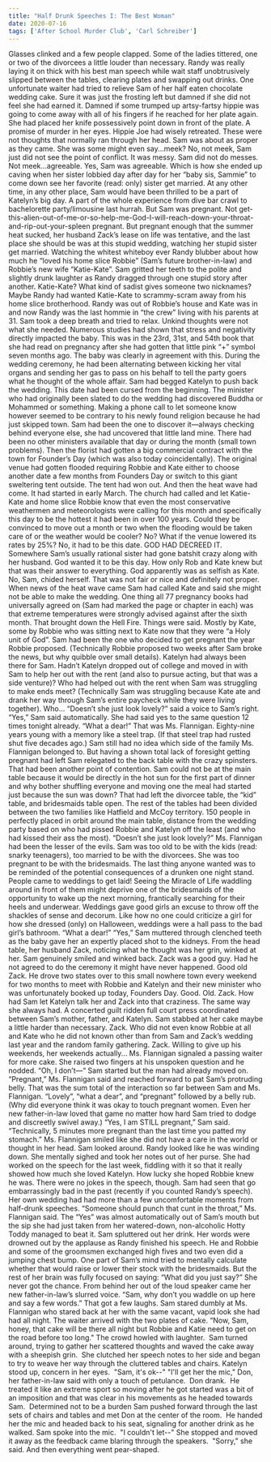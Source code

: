 ```yaml
---
title: "Half Drunk Speeches I: The Best Woman"
date: 2020-07-16
tags: ['After School Murder Club', 'Carl Schreiber']
---
```


Glasses clinked and a few people clapped. Some of the ladies tittered, one or two of the divorcees a little louder than necessary. Randy was really laying it on thick with his best man speech while wait staff unobtrusively slipped between the tables, clearing plates and swapping out drinks. One unfortunate waiter had tried to relieve Sam of her half eaten chocolate wedding cake. Sure it was just the frosting left but damned if she did not feel she had earned it. Damned if some trumped up artsy-fartsy hippie was going to come away with all of his fingers if he reached for her plate again. She had placed her knife possessively point down in front of the plate. A promise of murder in her eyes. Hippie Joe had wisely retreated. These were not thoughts that normally ran through her head. Sam was about as proper as they came. She was some might even say...meek? No, not meek, Sam just did not see the point of conflict. It was messy. Sam did not do messes. Not meek...agreeable. Yes, Sam was agreeable. Which is how she ended up caving when her sister lobbied day after day for her “baby sis, Sammie” to come down see her favorite (read: only) sister get married. At any other time, in any other place, Sam would have been thrilled to be a part of Katelyn’s big day. A part of the whole experience from dive bar crawl to bachelorette party/limousine last hurrah. But Sam was pregnant. Not get-this-alien-out-of-me-or-so-help-me-God-I-will-reach-down-your-throat-and-rip-out-your-spleen pregnant. But pregnant enough that the summer heat sucked, her husband Zack’s lease on life was tentative, and the last place she should be was at this stupid wedding, watching her stupid sister get married. Watching the whitest whiteboy ever Randy blubber about how much he “loved his home slice Robbie” (Sam’s future brother-in-law) and Robbie’s new wife “Katie-Kate”. Sam gritted her teeth to the polite and slightly drunk laughter as Randy dragged through one stupid story after another. Katie-Kate? What kind of sadist gives someone two nicknames? Maybe Randy had wanted Katie-Kate to scrammy-scram away from his home slice brotherhood. Randy was out of Robbie’s house and Kate was in and now Randy was the last hommie in “the crew” living with his parents at 31. Sam took a deep breath and tried to relax. Unkind thoughts were not what she needed. Numerous studies had shown that stress and negativity directly impacted the baby. This was in the 23rd, 31st, and 54th book that she had read on pregnancy after she had gotten that little pink “+” symbol seven months ago. The baby was clearly in agreement with this. During the wedding ceremony, he had been alternating between kicking her vital organs and sending her gas to pass on his behalf to tell the party goers what he thought of the whole affair. Sam had begged Katelyn to push back the wedding. This date had been cursed from the beginning. The minister who had originally been slated to do the wedding had discovered Buddha or Mohammed or something. Making a phone call to let someone know however seemed to be contrary to his newly found religion because he had just skipped town. Sam had been the one to discover it—always checking behind everyone else, she had uncovered that little land mine. There had been no other ministers available that day or during the month (small town problems).  Then the florist had gotten a big commercial contract with the town for Founder’s Day (which was also today coincidentally). The original venue had gotten flooded requiring Robbie and Kate either to choose another date a few months from Founders Day or switch to this giant sweltering tent outside. The tent had won out.  And then the heat wave had come. It had started in early March. The church had called and let Katie-Kate and home slice Robbie know that even the most conservative weathermen and meteorologists were calling for this month and specifically this day to be the hottest it had been in over 100 years. Could they be convinced to move out a month or two when the flooding would be taken care of or the weather would be cooler? No? What if the venue lowered its rates by 25%? No, it had to be this date. GOD HAD DECREED IT. Somewhere Sam’s usually rational sister had gone batshit crazy along with her husband. God wanted it to be this day. How only Rob and Kate knew but that was their answer to everything. God apparently was as selfish as Kate. No, Sam, chided herself. That was not fair or nice and definitely not proper. When news of the heat wave came Sam had called Kate and said she might not be able to make the wedding. One thing all 77 pregnancy books had universally agreed on (Sam had marked the page or chapter in each) was that extreme temperatures were strongly advised against after the sixth month. That brought down the Hell Fire. Things were said. Mostly by Kate, some by Robbie who was sitting next to Kate now that they were “a Holy unit of God”. Sam had been the one who decided to get pregnant the year Robbie proposed. (Technically Robbie proposed two weeks after Sam broke the news, but why quibble over small details). Katelyn had always been there for Sam. Hadn’t Katelyn dropped out of college and moved in with Sam to help her out with the rent (and also to pursue acting, but that was a side venture)? Who had helped out with the rent when Sam was struggling to make ends meet? (Technically Sam was struggling because Kate ate and drank her way through Sam’s entire paycheck while they were living together). Who... “Doesn’t she just look lovely?” said a voice to Sam’s right. “Yes,” Sam said automatically.  She had said yes to the same question 12 times tonight already. “What a dear!” That was Ms. Flannigan. Eighty-nine years young with a memory like a steel trap. (If that steel trap had rusted shut five decades ago.) Sam still had no idea which side of the family Ms. Flannigan belonged to. But having a shown total lack of foresight getting pregnant had left Sam relegated to the back table with the crazy spinsters. That had been another point of contention. Sam could not be at the main table because it would be directly in the hot sun for the first part of dinner and why bother shuffling everyone and moving one the meal had started just because the sun was down? That had left the divorcee table, the “kid” table, and bridesmaids table open. The rest of the tables had been divided between the two families like Hatfield and McCoy territory. 150 people in perfectly placed in orbit around the main table, distance from the wedding party based on who had pissed Robbie and Katelyn off the least (and who had kissed their ass the most). “Doesn’t she just look lovely?” Ms. Flannigan had been the lesser of the evils. Sam was too old to be with the kids (read: snarky teenagers), too married to be with the divorcees. She was too pregnant to be with the bridesmaids. The last thing anyone wanted was to be reminded of the potential consequences of a drunken one night stand. People came to weddings to get laid! Seeing the Miracle of Life waddling around in front of them might deprive one of the bridesmaids of the opportunity to wake up the next morning, frantically searching for their heels and underwear.  Weddings gave good girls an excuse to throw off the shackles of sense and decorum.  Like how no one could criticize a girl for how she dressed (only) on Halloween, weddings were a hall pass to the bad girl’s bathroom. “What a dear!” “Yes,” Sam muttered through clenched teeth as the baby gave her an expertly placed shot to the kidneys. From the head table, her husband Zack, noticing what he thought was her grin, winked at her. Sam genuinely smiled and winked back. Zack was a good guy. Had he not agreed to do the ceremony it might have never happened. Good old Zack. He drove two states over to this small nowhere town every weekend for two months to meet with Robbie and Katelyn and their new minister who was unfortunately booked up today, Founders Day. Good. Old. Zack. How had Sam let Katelyn talk her and Zack into that craziness.  The same way she always had.  A concerted guilt ridden full court press coordinated between Sam’s mother, father, and Katelyn. Sam stabbed at her cake maybe a little harder than necessary. Zack. Who did not even know Robbie at all and Kate who he did not known other than from Sam and Zack’s wedding last year and the random family gathering.  Zack.  Willing to give up his weekends, her weekends actually... Ms. Flannigan signaled a passing waiter for more cake. She raised two fingers at his unspoken question and he nodded. “Oh, I don’t—“ Sam started but the man had already moved on. “Pregnant,” Ms. Flannigan said and reached forward to pat Sam’s protruding belly. That was the sum total of the interaction so far between Sam and Ms. Flannigan. “Lovely”, “what a dear”, and “pregnant” followed by a belly rub. (Why did everyone think it was okay to touch pregnant women. Even her new father-in-law loved that game no matter how hard Sam tried to dodge and discreetly swivel away.) “Yes, I am STILL pregnant,” Sam said. “Technically, 5 minutes more pregnant than the last time you patted my stomach.” Ms. Flannigan smiled like she did not have a care in the world or thought in her head. Sam looked around. Randy looked like he was winding down. She mentally sighed and took her notes out of her purse. She had worked on the speech for the last week, fiddling with it so that it really showed how much she loved Katelyn. How lucky she hoped Robbie knew he was. There were no jokes in the speech, though. Sam had seen that go embarrassingly bad in the past (recently if you counted Randy’s speech). Her own wedding had had more than a few uncomfortable moments from half-drunk speeches. “Someone should punch that cunt in the throat,” Ms. Flannigan said. The “Yes” was almost automatically out of Sam’s mouth but the sip she had just taken from her watered-down, non-alcoholic Hotty Toddy managed to beat it. Sam spluttered out her drink.  Her words were drowned out by the applause as Randy finished his speech. He and Robbie and some of the groomsmen exchanged high fives and two even did a jumping chest bump. One part of Sam’s mind tried to mentally calculate whether that would raise or lower their stock with the bridesmaids. But the rest of her brain was fully focused on saying: “What did you just say?” She never got the chance. From behind her out of the loud speaker came her new father-in-law’s slurred voice. “Sam, why don’t you waddle on up here and say a few words.” That got a few laughs. Sam stared dumbly at Ms. Flannigan who stared back at her with the same vacant, vapid look she had had all night. The waiter arrived with the two plates of cake. “Now, Sam, honey, that cake will be there all night but Robbie and Katie need to get on the road before too long." The crowd howled with laughter.  Sam turned around, trying to gather her scattered thoughts and waved the cake away with a sheepish grin.  She clutched her speech notes to her side and began to try to weave her way through the cluttered tables and chairs. Katelyn stood up, concern in her eyes.  "Sam, it's ok--" "I'll get her the mic," Don, her father-in-law said with only a touch of petulance.  Don drank.  He treated it like an extreme sport so moving after he got started was a bit of an imposition and that was clear in his movements as he headed towards Sam.  Determined not to be a burden Sam pushed forward through the last sets of chairs and tables and met Don at the center of the room.  He handed her the mic and headed back to his seat, signaling for another drink as he walked. Sam spoke into the mic.  "I couldn't let--" She stopped and moved it away as the feedback came blaring through the speakers.  "Sorry," she said. And then everything went pear-shaped.

